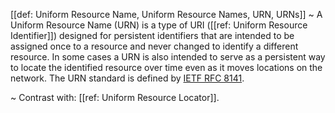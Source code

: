 [[def: Uniform Resource Name, Uniform Resource Names, URN, URNs]]
~ A Uniform Resource Name (URN) is a type of URI ([[ref: Uniform Resource Identifier]]) designed for persistent identifiers that are intended to be assigned once to a resource and never changed to identify a different resource. In some cases a URN is also intended to serve as a persistent way to locate the identified resource over time even as it moves locations on the network. The URN standard is defined by [IETF RFC 8141](https://datatracker.ietf.org/doc/html/rfc8141).

~ Contrast with: [[ref: Uniform Resource Locator]].

